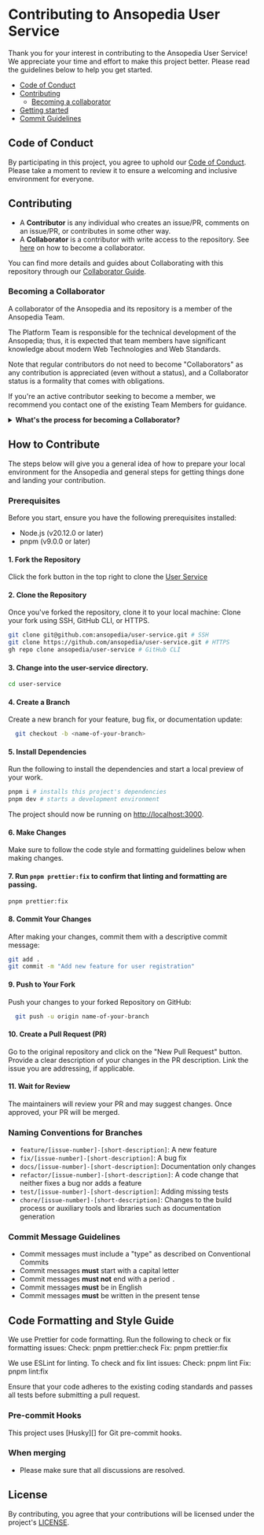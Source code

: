 # Contributing to Ansopedia User Service

Thank you for your interest in contributing to the Ansopedia User Service! We appreciate your time and effort to make this project better. Please read the guidelines below to help you get started.

- [Code of Conduct](#code-of-conduct)
- [Contributing](#contributing)
  - [Becoming a collaborator](#becoming-a-collaborator)
- [Getting started](#getting-started)
- [Commit Guidelines](#commit-guidelines)

## Code of Conduct

By participating in this project, you agree to uphold our [Code of Conduct](./CODE_OF_CONDUCT.md). Please take a moment to review it to ensure a welcoming and inclusive environment for everyone.

## Contributing

- A **Contributor** is any individual who creates an issue/PR, comments on an issue/PR, or contributes in some other way.
- A **Collaborator** is a contributor with write access to the repository. See [here](#becoming-a-collaborator) on how to become a collaborator.

You can find more details and guides about Collaborating with this repository through our [Collaborator Guide](./COLLABORATOR_GUIDE.md).

### Becoming a Collaborator

A collaborator of the Ansopedia and its repository is a member of the Ansopedia Team.

The Platform Team is responsible for the technical development of the Ansopedia; thus, it is expected
that team members have significant knowledge about modern Web Technologies and Web Standards.

Note that regular contributors do not need to become "Collaborators" as any contribution is appreciated (even without a status), and a Collaborator status
is a formality that comes with obligations.

If you're an active contributor seeking to become a member, we recommend you contact one of the existing Team Members for guidance.

<details>
  <summary><b>What's the process for becoming a Collaborator?</b></summary>

- You must be actively contributing to this repository.
- Contributions must include significant code reviews or code contributions.
- A nomination must be done by an existing Team Member of the Website Team with an Issue
  - The Issue must explain and describe why the nominated person is a good addition to the team
  - The Issue must contain links to relevant contributions through:
    - Code Reviews
    - Comments on Issues and PRs
    - Authoring of PRs or Issues
    - Comments or Authoring of Discussions
- The nomination must have at least three existing members of the Website Team agree with the nomination.
  - This can be done through commenting with "agreement" (showing support) or reacting to the Issue with a :+1: (Thumbs-up Emoji)
- The Issue must be open for at least 72 hours without an objection from an existing member of the Website Team
  - The nomination cannot pass until all open objections are resolved.
  - Objections from the TSC or Core Collaborators are also counted as valid objections.

</details>

## How to Contribute

The steps below will give you a general idea of how to prepare your local environment for the Ansopedia and general steps for getting things done and landing your contribution.

### Prerequisites

Before you start, ensure you have the following prerequisites installed:

- Node.js (v20.12.0 or later)
- pnpm (v9.0.0 or later)

#### 1. **Fork the Repository**

Click the fork button in the top right to clone the [User Service](https://github.com/ansopedia/user-service/fork)

#### 2. **Clone the Repository**

Once you've forked the repository, clone it to your local machine:
Clone your fork using SSH, GitHub CLI, or HTTPS.

```bash
git clone git@github.com:ansopedia/user-service.git # SSH
git clone https://github.com/ansopedia/user-service.git # HTTPS
gh repo clone ansopedia/user-service # GitHub CLI
```

#### 3. Change into the user-service directory.

```bash
cd user-service
```

#### 4. **Create a Branch**

Create a new branch for your feature, bug fix, or documentation update:

```bash
  git checkout -b <name-of-your-branch>
```

#### 5. **Install Dependencies**

Run the following to install the dependencies and start a local preview of your work.

```bash
pnpm i # installs this project's dependencies
pnpm dev # starts a development environment
```

The project should now be running on <http://localhost:3000>.

#### 6. **Make Changes**

Make sure to follow the code style and formatting guidelines below when making changes.

#### 7. Run `pnpm prettier:fix` to confirm that linting and formatting are passing.

```bash
pnpm prettier:fix
```

#### 8. **Commit Your Changes**

After making your changes, commit them with a descriptive commit message:

```bash
git add .
git commit -m "Add new feature for user registration"
```

#### 9. **Push to Your Fork**

Push your changes to your forked Repository on GitHub:

```bash
  git push -u origin name-of-your-branch
```

#### 10. **Create a Pull Request (PR)**

Go to the original repository and click on the "New Pull Request" button. Provide a clear description of your changes in the PR description. Link the issue you are addressing, if applicable.

#### 11. **Wait for Review**

The maintainers will review your PR and may suggest changes. Once approved, your PR will be merged.

### Naming Conventions for Branches

- `feature/[issue-number]-[short-description]`: A new feature
- `fix/[issue-number]-[short-description]`: A bug fix
- `docs/[issue-number]-[short-description]`: Documentation only changes
- `refactor/[issue-number]-[short-description]`: A code change that neither fixes a bug nor adds a feature
- `test/[issue-number]-[short-description]`: Adding missing tests
- `chore/[issue-number]-[short-description]`: Changes to the build process or auxiliary tools and libraries such as documentation generation

### Commit Message Guidelines

- Commit messages must include a "type" as described on Conventional Commits
- Commit messages **must** start with a capital letter
- Commit messages **must not** end with a period `.`
- Commit messages **must** be in English
- Commit messages **must** be written in the present tense

## Code Formatting and Style Guide

We use Prettier for code formatting. Run the following to check or fix formatting issues:
Check: pnpm prettier:check
Fix: pnpm prettier:fix

We use ESLint for linting. To check and fix lint issues:
Check: pnpm lint
Fix: pnpm lint:fix

Ensure that your code adheres to the existing coding standards and passes all tests before submitting a pull request.

### Pre-commit Hooks

This project uses [Husky][] for Git pre-commit hooks.

### When merging

- Please make sure that all discussions are resolved.

## License

By contributing, you agree that your contributions will be licensed under the project's [LICENSE](./LICENSE).
